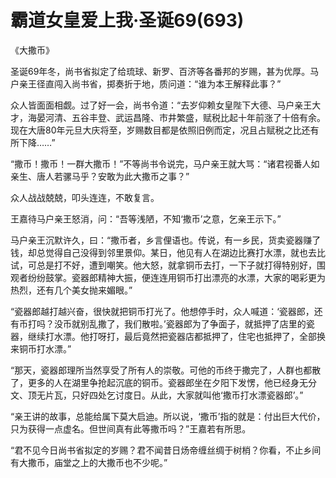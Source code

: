 # 霸道女皇爱上我·圣诞69(693)

《大撒币》

圣诞69年冬，尚书省拟定了给琉球、新罗、百济等各番邦的岁赐，甚为优厚。马户亲王径直闯入尚书省，掷奏折于地，质问道：“谁为本王解释此事？”

众人皆面面相觑。过了好一会，尚书令道：“去岁仰赖女皇陛下大德、马户亲王大才，海晏河清、五谷丰登、武运昌隆、市井繁盛，赋税比起十年前涨了十倍有余。现在大唐80年元旦大庆将至，岁赐数目都是依照旧例而定，况且占赋税之比还有所下降……”

“撒币！撒币！一群大撒币！”不等尚书令说完，马户亲王就大骂：“诸君视番人如亲生、唐人若骡马乎？安敢为此大撒币之事？”

众人战战兢兢，叩头连连，不敢复言。

王嘉待马户亲王怒消，问：“吾等浅陋，不知‘撒币’之意，乞亲王示下。”

马户亲王沉默许久，曰：“撒币者，乡言俚语也。传说，有一乡民，货卖瓷器赚了钱，却总觉得自己没得到邻里景仰。某日，他见有人在湖边比赛打水漂，就也去比试，可总是打不好，遭到嘲笑。他大怒，就拿铜币去打，一下子就打得特别好，围观者纷纷鼓掌。瓷器郎精神大振，便连连用铜币打出漂亮的水漂，大家的喝彩更为热烈，还有几个美女抛来媚眼。”

“瓷器郎越打越兴奋，很快就把铜币打光了。他想停手时，众人喊道：‘瓷器郎，还有币打吗？没币就别乱撒了，我们散啦。’瓷器郎为了争面子，就抵押了店里的瓷器，继续打水漂。他打呀打，最后竟然把瓷器店都抵押了，住宅也抵押了，全部换来铜币打水漂。”

“那天，瓷器郎理所当然享受了所有人的崇敬。可他的币终于撒完了，人群也都散了，更多的人在湖里争抢起沉底的铜币。瓷器郎坐在夕阳下发愣，他已经身无分文、顶无片瓦，只好四处乞讨度日。从此，大家就叫他‘撒币打水漂瓷器郎’。”

“亲王讲的故事，总能给属下莫大启迪。所以说，‘撒币’指的就是：付出巨大代价，只为获得一点虚名。但世间真有此等撒币吗？”王嘉若有所思。

“君不见今日尚书省拟定的岁赐？君不闻昔日炀帝缠丝绸于树梢？你看，不止乡间有大撒币，庙堂之上的大撒币也不少呢。”